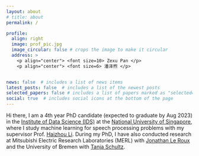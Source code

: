 ```yaml
---
layout: about
# title: about
permalink: /

profile:
  align: right
  image: prof_pic.jpg
  image_circular: false # crops the image to make it circular
  address: >
    <p align="center"> <font size=10> Zexu Pan </p>
    <p align="center"> <font size=6> 潘泽煦 </p>


news: false  # includes a list of news items
latest_posts: false  # includes a list of the newest posts
selected_papers: false # includes a list of papers marked as "selected={true}"
social: true  # includes social icons at the bottom of the page
---
```


Hi there, I am a 4th year PhD candidate (expected to graduate by Aug 2023) in the [Institute of Data Science (IDS)](https://ids.nus.edu.sg/) at the [National University of Singapore](https://nus.edu.sg/), where I study machine learning for speech processing problems with my supervisor Prof. [Haizhou Li](https://scholar.google.com/citations?user=z8_x7C8AAAAJ&hl=en&oi=ao). During my PhD, I have also conducted research at Mitsubishi Electric Research Laboratories (MERL) with [Jonathan Le Roux](https://scholar.google.com/citations?user=aUpxty8AAAAJ&hl=en&oi=ao) and the University of Bremen with [Tanja Schultz](https://scholar.google.com/citations?user=CupDmmcAAAAJ&hl=en&oi=ao). 

<!-- This is some random text -- this should change frontend. We have changedfdsfsf

Write your biography here. Tell the world about yourself. Link to your favorite [subreddit](http://reddit.com). You can put a picture in, too. The code is already in, just name your picture `prof_pic.jpg` and put it in the `img/` folder.

Put your address / P.O. box / other info right below your picture. You can also disable any of these elements by editing `profile` property of the YAML header of your `_pages/about.md`. Edit `_bibliography/papers.bib` and Jekyll will render your [publications page](/al-folio/publications/) automatically.

Link to your social media connections, too. This theme is set up to use [Font Awesome icons](http://fortawesome.github.io/Font-Awesome/) and [Academicons](https://jpswalsh.github.io/academicons/), like the ones below. Add your Facebook, Twitter, LinkedIn, Google Scholar, or just disable all of them.
 -->
